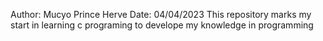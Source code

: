 Author: Mucyo Prince Herve
Date: 04/04/2023
This repository marks my start in learning c programing to develope my knowledge in programming 
